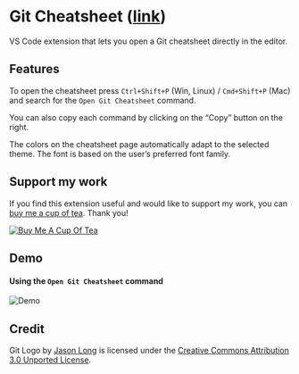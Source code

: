 # Git Cheatsheet ([link](https://marketplace.visualstudio.com/items?itemName=dzhavat.git-cheatsheet))

VS Code extension that lets you open a Git cheatsheet directly in the editor.

## Features

To open the cheatsheet press `Ctrl+Shift+P` (Win, Linux) / `Cmd+Shift+P` (Mac) and search for the `Open Git Cheatsheet` command.

You can also copy each command by clicking on the “Copy” button on the right.

The colors on the cheatsheet page automatically adapt to the selected theme. The font is based on the user’s preferred font family.

## Support my work

If you find this extension useful and would like to support my work, you can [buy me a cup of tea](https://www.buymeacoffee.com/dzhavat). Thank you!

[![Buy Me A Cup Of Tea](https://github.com/dzhavat/git-cheatsheet-inside-vs-code/raw/main/assets/images/buy-me-a-cup-of-tea.png)](https://www.buymeacoffee.com/dzhavat)

## Demo

#### Using the `Open Git Cheatsheet` command

![Demo](https://github.com/dzhavat/git-cheatsheet-inside-vs-code/raw/main/assets/images/demo.gif)

## Credit

Git Logo by [Jason Long](https://twitter.com/jasonlong) is licensed under the [Creative Commons Attribution 3.0 Unported License](https://creativecommons.org/licenses/by/3.0/).